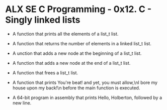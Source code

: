 # ALX SE C Programming - 0x12. C - Singly linked lists


* A function that prints all the elements of a list_t list.

* A function that returns the number of elements in a linked list_t list.

* A unction that adds a new node at the beginning of a list_t list.

* A function that adds a new node at the end of a list_t list.

* A function that frees a list_t list.

* A function that prints You're beat! and yet, you must allow,\nI bore my house upon my back!\n before the main function is executed.

* A 64-bit program in assembly that prints Hello, Holberton, followed by a new line.
